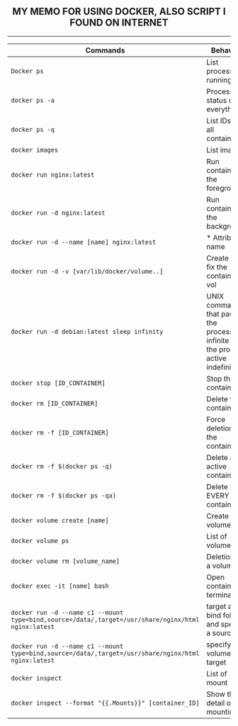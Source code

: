 <h2 align = "center"> MY MEMO FOR USING DOCKER, ALSO SCRIPT I FOUND ON INTERNET</h2>
<hr>

|          Commands                             | Behavior                            |
|---------------------------------------------  |------------------------------------ |
| `Docker ps`                                   | List processes running              |
| `docker ps -a`                                | Process status of everything        |
| `docker ps -q`                                | List IDs of all containers          |
| `docker images`                               | List images                         |
| `docker run nginx:latest`                     | Run container in the foreground     |
| `docker run -d nginx:latest`                  | Run container in the background     |
| `docker run -d --name [name] nginx:latest`    | * Attribute name                    |
| `docker run -d -v [var/lib/docker/volume..]`  | Create and fix the container in vol | 
| `docker run -d debian:latest sleep infinity`  | UNIX command that pauses the process, infinite puts the process active indefinitely |
| `docker stop [ID_CONTAINER]`                  | Stop the container                  |
| `docker rm [ID_CONTAINER]`                    | Delete the container                |
| `docker rm -f [ID_CONTAINER]`                 | Force deletion of the container     |
| `docker rm -f $(docker ps -q)`                | Delete all active containers        |
| `docker rm -f $(docker ps -qa)`               | Delete EVERY container              |
| `docker volume create [name]`                 | Create volume                       |
| `docker volume ps`                            | List of volumes                     |
| `docker volume rm [volume_name]`              | Deletion of a volume                |
| `docker exec -it [name] bash`                 | Open container terminal             |
| `docker run -d --name c1 --mount type=bind,source=/data/,target=/usr/share/nginx/html nginx:latest` | target a bind folder and specify a source |
| `docker run -d --name c1 --mount type=bind,source=/data/,target=/usr/share/nginx/html nginx:latest` | specify a volume target
| `docker inspect`                              | List of mount                       |
| `docker inspect --format "{{.Mounts}}" [container_ID]`| Show the detail of mounting |




